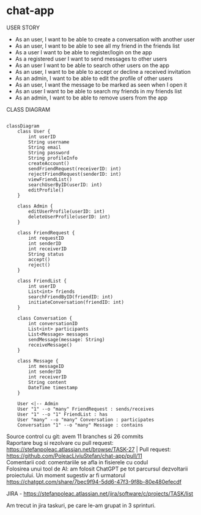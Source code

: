# chat-app

USER STORY

* As an user, I want to be able to create a conversation with another user  
* As an user, I want to be able to see all my friend in the friends list
* As a user I want to be able to register/login on the app
* As a registered user I want to send messages to other users
* As an user I want to be able to search other users on the app
* As an user, I want to be able to accept or decline a received invitation
* As an admin, I want to be able to edit the profile of other users  
* As an user, I want the message to be marked as seen when I open it
* As an user I want to be able to search my friends in my friends list
* As an admin, I want to be able to remove users from the app



    

CLASS DIAGRAM
```mermaid

classDiagram
    class User {
        int userID
        String username
        String email
        String password
        String profileInfo
        createAccount()
        sendFriendRequest(receiverID: int)
        rejectFriendRequest(senderID: int)
        viewFriendList()
        searchUserByID(userID: int)
        editProfile()
    }

    class Admin {
        editUserProfile(userID: int)
        deleteUserProfile(userID: int)
    }

    class FriendRequest {
        int requestID
        int senderID
        int receiverID
        String status
        accept()
        reject()
    }

    class FriendList {
        int userID
        List<int> friends
        searchFriendByID(friendID: int)
        initiateConversation(friendID: int)
    }

    class Conversation {
        int conversationID
        List<int> participants
        List<Message> messages
        sendMessage(message: String)
        receiveMessage()
    }

    class Message {
        int messageID
        int senderID
        int receiverID
        String content
        DateTime timestamp
    }

    User <|-- Admin
    User "1" --o "many" FriendRequest : sends/receives
    User "1" --o "1" FriendList : has
    User "many" --o "many" Conversation : participates
    Conversation "1" --o "many" Message : contains

```

Source control cu git: avem 11 branches si 26 commits  
Raportare bug si rezolvare cu pull request: https://stefanpoleac.atlassian.net/browse/TASK-27  |     Pull request: https://github.com/PoleacLiviuStefan/chat-app/pull/11  
Comentarii cod: comentariile se afla in fisierele cu codul  
Folosirea unui tool de AI: am folosit ChatGPT pe tot parcursul dezvoltarii proiectului. Un moment sugestiv ar fi urmatorul https://chatgpt.com/share/7bec9f94-5dd6-47f3-9f8b-80e480efecdf  

  


  
  
JIRA - https://stefanpoleac.atlassian.net/jira/software/c/projects/TASK/list  

Am trecut in jira taskuri, pe care le-am grupat in 3 sprinturi.

